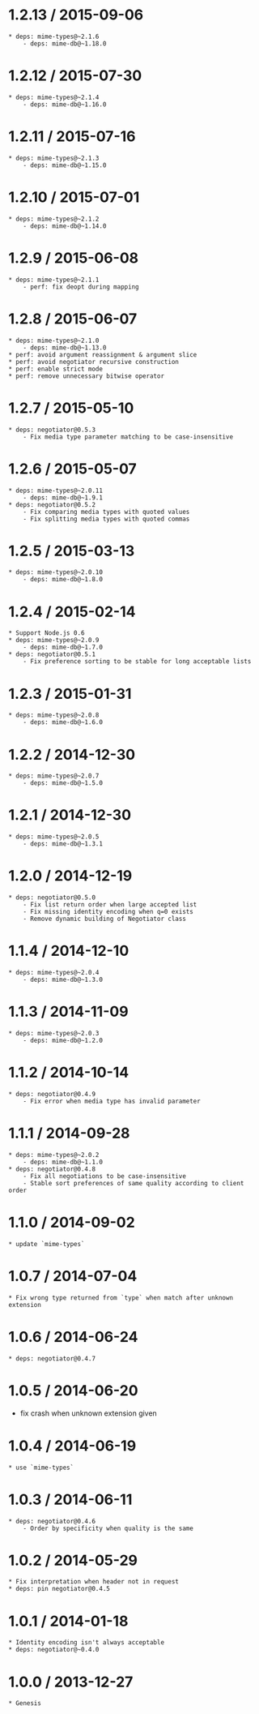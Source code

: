 1.2.13 / 2015-09-06
===================

    * deps: mime-types@~2.1.6
        - deps: mime-db@~1.18.0

1.2.12 / 2015-07-30
===================

    * deps: mime-types@~2.1.4
        - deps: mime-db@~1.16.0

1.2.11 / 2015-07-16
===================

    * deps: mime-types@~2.1.3
        - deps: mime-db@~1.15.0

1.2.10 / 2015-07-01
===================

    * deps: mime-types@~2.1.2
        - deps: mime-db@~1.14.0

1.2.9 / 2015-06-08
==================

    * deps: mime-types@~2.1.1
        - perf: fix deopt during mapping

1.2.8 / 2015-06-07
==================

    * deps: mime-types@~2.1.0
        - deps: mime-db@~1.13.0
    * perf: avoid argument reassignment & argument slice
    * perf: avoid negotiator recursive construction
    * perf: enable strict mode
    * perf: remove unnecessary bitwise operator

1.2.7 / 2015-05-10
==================

    * deps: negotiator@0.5.3
        - Fix media type parameter matching to be case-insensitive

1.2.6 / 2015-05-07
==================

    * deps: mime-types@~2.0.11
        - deps: mime-db@~1.9.1
    * deps: negotiator@0.5.2
        - Fix comparing media types with quoted values
        - Fix splitting media types with quoted commas

1.2.5 / 2015-03-13
==================

    * deps: mime-types@~2.0.10
        - deps: mime-db@~1.8.0

1.2.4 / 2015-02-14
==================

    * Support Node.js 0.6
    * deps: mime-types@~2.0.9
        - deps: mime-db@~1.7.0
    * deps: negotiator@0.5.1
        - Fix preference sorting to be stable for long acceptable lists

1.2.3 / 2015-01-31
==================

    * deps: mime-types@~2.0.8
        - deps: mime-db@~1.6.0

1.2.2 / 2014-12-30
==================

    * deps: mime-types@~2.0.7
        - deps: mime-db@~1.5.0

1.2.1 / 2014-12-30
==================

    * deps: mime-types@~2.0.5
        - deps: mime-db@~1.3.1

1.2.0 / 2014-12-19
==================

    * deps: negotiator@0.5.0
        - Fix list return order when large accepted list
        - Fix missing identity encoding when q=0 exists
        - Remove dynamic building of Negotiator class

1.1.4 / 2014-12-10
==================

    * deps: mime-types@~2.0.4
        - deps: mime-db@~1.3.0

1.1.3 / 2014-11-09
==================

    * deps: mime-types@~2.0.3
        - deps: mime-db@~1.2.0

1.1.2 / 2014-10-14
==================

    * deps: negotiator@0.4.9
        - Fix error when media type has invalid parameter

1.1.1 / 2014-09-28
==================

    * deps: mime-types@~2.0.2
        - deps: mime-db@~1.1.0
    * deps: negotiator@0.4.8
        - Fix all negotiations to be case-insensitive
        - Stable sort preferences of same quality according to client order

1.1.0 / 2014-09-02
==================

    * update `mime-types`

1.0.7 / 2014-07-04
==================

    * Fix wrong type returned from `type` when match after unknown extension

1.0.6 / 2014-06-24
==================

    * deps: negotiator@0.4.7

1.0.5 / 2014-06-20
==================

 * fix crash when unknown extension given

1.0.4 / 2014-06-19
==================

    * use `mime-types`

1.0.3 / 2014-06-11
==================

    * deps: negotiator@0.4.6
        - Order by specificity when quality is the same

1.0.2 / 2014-05-29
==================

    * Fix interpretation when header not in request
    * deps: pin negotiator@0.4.5

1.0.1 / 2014-01-18
==================

    * Identity encoding isn't always acceptable
    * deps: negotiator@~0.4.0

1.0.0 / 2013-12-27
==================

    * Genesis
